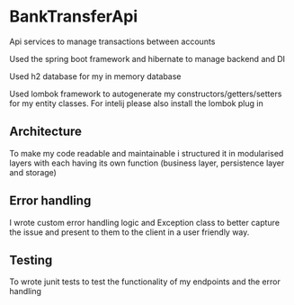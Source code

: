 # BankTransferApi
Api services to manage transactions between accounts

Used the spring boot framework and hibernate to manage backend and DI

Used h2 database for my in memory database

Used lombok framework to autogenerate my constructors/getters/setters for my entity classes. For intelij please also install the lombok plug in
 
 ## Architecture
 To make my code readable and maintainable i structured it in modularised layers with each having its own function (business layer, persistence layer and storage)
 
  ## Error handling
  I wrote custom error handling logic and Exception class to better capture the issue and present to them to the client in a user friendly way.
 
 ## Testing
 To wrote junit tests to test the functionality of my endpoints and the error handling